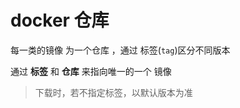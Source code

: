# docker 仓库

每一类的镜像 为一个仓库 ，通过 标签(`tag`)区分不同版本

通过 **标签** 和 **仓库** 来指向唯一的一个 镜像

> 下载时，若不指定标签，以默认版本为准

